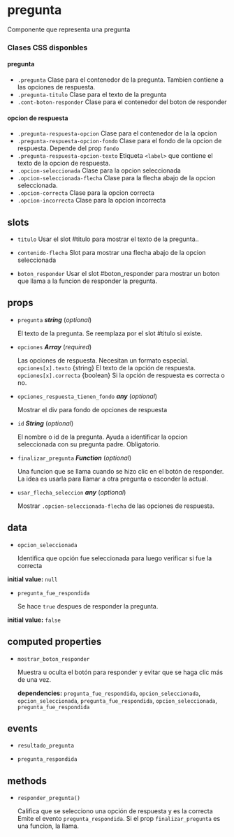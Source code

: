 # pregunta 

Componente que representa una pregunta
### Clases CSS disponbles

#### pregunta
-  `.pregunta` Clase para el contenedor de la pregunta. Tambien contiene a las opciones de respuesta.
-  `.pregunta-titulo` Clase para el texto de la pregunta
-  `.cont-boton-responder` Clase para el contenedor del boton de responder
#### opcion de respuesta
-  `.pregunta-respuesta-opcion` Clase para el contenedor de la la opcion
-  `.pregunta-respuesta-opcion-fondo` Clase para el fondo de la opcion de respuesta.
Depende del prop `fondo`
-   `.pregunta-respuesta-opcion-texto` Etiqueta `<label>` que contiene el texto de la opcion de respuesta.
-  `.opcion-seleccionada` Clase para la opcion seleccionada
-  `.opcion-seleccionada-flecha` Clase para la flecha abajo de la opcion seleccionada.
-  `.opcion-correcta` Clase para la opcion correcta
-  `.opcion-incorrecta` Clase para la opcion incorrecta 

## slots 

- `titulo` Usar el slot #titulo para mostrar el texto de la pregunta.. 

- `contenido-flecha` Slot para mostrar una flecha abajo de la opcion seleccionada 

- `boton_responder` Usar el slot #boton_responder para mostrar un boton que llama a la funcion de responder la pregunta. 

## props 

- `pregunta` ***string*** (*optional*) 

  El texto de la pregunta. Se reemplaza por el slot #titulo si existe. 

- `opciones` ***Array*** (*required*) 

  Las opciones de respuesta. Necesitan un formato especial.
  `opciones[x].texto` {string} El texto de la opción de respuesta.
  `opciones[x].correcta` {boolean} Si la opción de respuesta es correcta o no. 

- `opciones_respuesta_tienen_fondo` ***any*** (*optional*) 

  Mostrar el div para fondo de opciones de respuesta 

- `id` ***String*** (*optional*) 

  El nombre o id de la pregunta. Ayuda a identificar la opcion seleccionada con su pregunta padre. Obligatorio. 

- `finalizar_pregunta` ***Function*** (*optional*) 

  Una funcion que se llama cuando se hizo clic en el botón de responder.
  La idea es usarla para llamar a otra pregunta o esconder la actual. 

- `usar_flecha_seleccion` ***any*** (*optional*) 

  Mostrar `.opcion-seleccionada-flecha` de las opciones de respuesta. 

## data 

- `opcion_seleccionada` 

  Identifica que opción fue seleccionada para luego verificar si fue la correcta 

**initial value:** `null` 

- `pregunta_fue_respondida` 

  Se hace `true` despues de responder la pregunta. 

**initial value:** `false` 

## computed properties 

- `mostrar_boton_responder` 

  Muestra u oculta el botón para responder y evitar que se haga clic más de una vez. 

   **dependencies:** `pregunta_fue_respondida`, `opcion_seleccionada`, `opcion_seleccionada`, `pregunta_fue_respondida`, `opcion_seleccionada`, `pregunta_fue_respondida` 


## events 

- `resultado_pregunta` 

- `pregunta_respondida` 

## methods 

- `responder_pregunta()` 

  Califica que se selecciono una opción de respuesta y es la correcta
  Emite el evento `pregunta_respondida`.
  Si el prop `finalizar_pregunta` es una funcion, la llama. 

